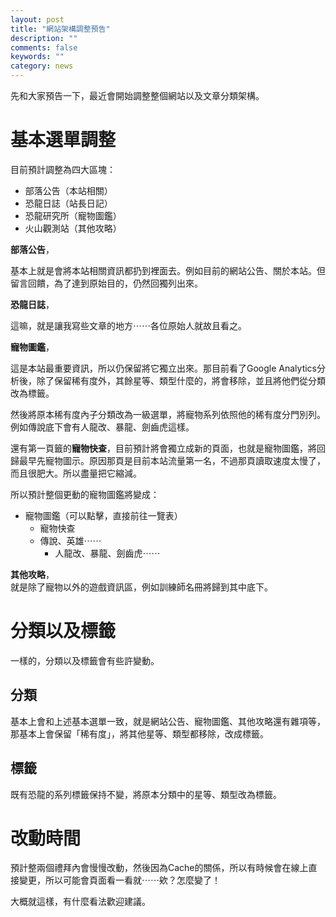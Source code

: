 ```yaml
---
layout: post
title: "網站架構調整預告"
description: ""
comments: false
keywords: ""
category: news
---
```

<p>先和大家預告一下，最近會開始調整整個網站以及文章分類架構。</p><h1>基本選單調整</h1><p>目前預計調整為四大區塊：</p><ul><li>部落公告（本站相關）</li><li>恐龍日誌（站長日記）</li><li>恐龍研究所（寵物圖鑑）</li><li>火山觀測站（其他攻略）</li></ul><p><strong>部落公告</strong>，</p><p>基本上就是會將本站相關資訊都扔到裡面去。例如目前的網站公告、關於本站。但留言回饋，為了達到原始目的，仍然回獨列出來。</p><p><strong>恐龍日誌</strong>，</p><p>這嘛，就是讓我寫些文章的地方⋯⋯各位原始人就故且看之。</p><p><strong>寵物圖鑑</strong>，</p><p>這是本站最重要資訊，所以仍保留將它獨立出來。那目前看了Google Analytics分析後，除了保留稀有度外，其餘星等、類型什麼的，將會移除，並且將他們從分類改為標籤。</p><p>然後將原本稀有度內子分類改為一級選單，將寵物系列依照他的稀有度分門別列。例如傳說底下會有人龍改、暴龍、劍齒虎這樣。</p><p>還有第一頁籤的<strong>寵物快查</strong>，目前預計將會獨立成新的頁面，也就是寵物圖鑑，將回歸最早先寵物圖示。原因那頁是目前本站流量第一名，不過那頁讀取速度太慢了，而且很肥大。所以盡量把它縮減。</p><p>所以預計整個更動的寵物圖鑑將變成：</p><ul><li>寵物圖鑑（可以點擊，直接前往一覽表）<ul><li>寵物快查</li><li>傳說、英雄⋯⋯<ul><li>人龍改、暴龍、劍齒虎⋯⋯</li></ul></li></ul></li></ul><p><strong>其他攻略</strong>，<br /> 就是除了寵物以外的遊戲資訊區，例如訓練師名冊將歸到其中底下。</p><h1>分類以及標籤</h1><p>一樣的，分類以及標籤會有些許變動。</p><h2><strong>分類</strong></h2><p>基本上會和上述基本選單一致，就是網站公告、寵物圖鑑、其他攻略還有雜項等，那基本上會保留「稀有度」，將其他星等、類型都移除，改成標籤。</p><h2><strong>標籤</strong></h2><p>既有恐龍的系列標籤保持不變，將原本分類中的星等、類型改為標籤。</p><h1>改動時間</h1><p>預計整兩個禮拜內會慢慢改動，然後因為Cache的關係，所以有時候會在線上直接變更，所以可能會頁面看一看就⋯⋯欸？怎麼變了！</p><p>大概就這樣，有什麼看法歡迎建議。</p>
